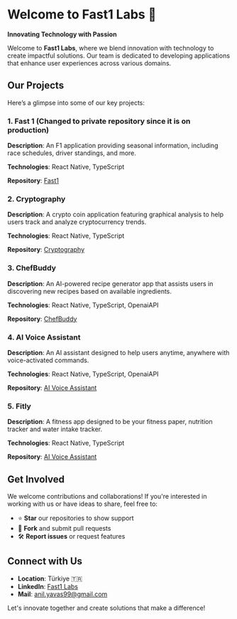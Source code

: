 # Welcome to Fast1 Labs 🚀

**Innovating Technology with Passion**

Welcome to **Fast1 Labs**, where we blend innovation with technology to create impactful solutions. Our team is dedicated to developing applications that enhance user experiences across various domains.

## Our Projects

Here’s a glimpse into some of our key projects:

### 1. Fast 1 (Changed to private repository since it is on production)
**Description**: An F1 application providing seasonal information, including race schedules, driver standings, and more.  

**Technologies**: React Native, TypeScript  

**Repository**: [Fast1](https://github.com/Fast1-Labs/Fast1)  

### 2. Cryptography
**Description**: A crypto coin application featuring graphical analysis to help users track and analyze cryptocurrency trends.  

**Technologies**: React Native, TypeScript  

**Repository**: [Cryptography](https://github.com/Fast1-Labs/Cryptography)  

### 3. ChefBuddy
**Description**: An AI-powered recipe generator app that assists users in discovering new recipes based on available ingredients.  

**Technologies**: React Native, TypeScript, OpenaiAPI  

**Repository**: [ChefBuddy](https://github.com/Fast1-Labs/ChefBuddy)  

### 4. AI Voice Assistant
**Description**: An AI assistant designed to help users anytime, anywhere with voice-activated commands.  

**Technologies**: React Native, TypeScript, OpenaiAPI  

**Repository**: [AI Voice Assistant](https://github.com/Fast1-Labs/AI-Voice-Assistant)  

### 5. Fitly
**Description**: A fitness app designed to be your fitness paper, nutrition tracker and water intake tracker. 

**Technologies**: React Native, TypeScript

**Repository**: [AI Voice Assistant](https://github.com/Fast1-Labs/Fitly)  

## Get Involved

We welcome contributions and collaborations! If you're interested in working with us or have ideas to share, feel free to:

- ⭐ **Star** our repositories to show support  
- 🤝 **Fork** and submit pull requests  
- 🛠️ **Report issues** or request features  

## Connect with Us

- **Location**: Türkiye 🇹🇷  
- **LinkedIn**: [Fast1 Labs](https://www.linkedin.com/company/fast-1)
- **Mail**: anil.yavas99@gmail.com 
  

Let's innovate together and create solutions that make a difference!
